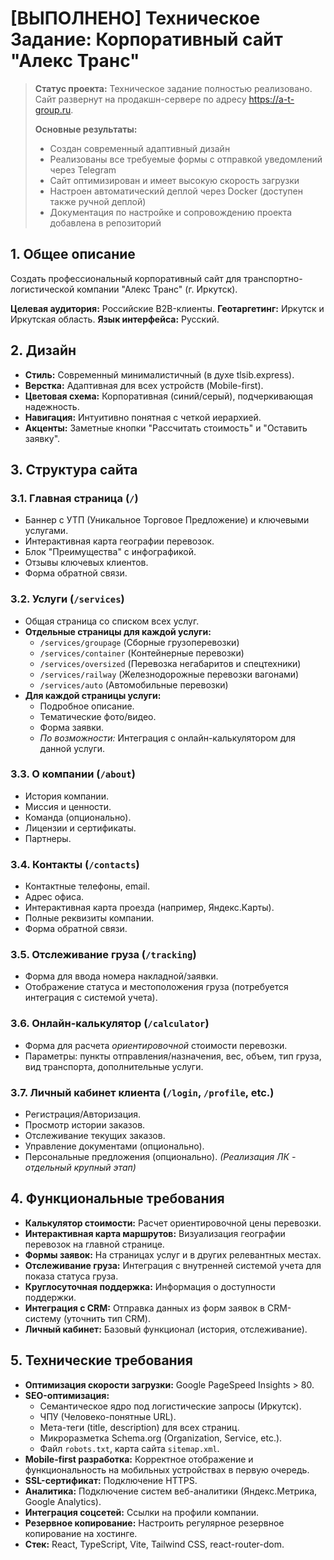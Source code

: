 # [ВЫПОЛНЕНО] Техническое Задание: Корпоративный сайт "Алекс Транс"

> **Статус проекта:** Техническое задание полностью реализовано. Сайт развернут на продакшн-сервере по адресу https://a-t-group.ru.
>
> **Основные результаты:**
> - Создан современный адаптивный дизайн
> - Реализованы все требуемые формы с отправкой уведомлений через Telegram
> - Сайт оптимизирован и имеет высокую скорость загрузки
> - Настроен автоматический деплой через Docker (доступен также ручной деплой)
> - Документация по настройке и сопровождению проекта добавлена в репозиторий

## 1. Общее описание

Создать профессиональный корпоративный сайт для транспортно-логистической компании "Алекс Транс" (г. Иркутск).

**Целевая аудитория:** Российские B2B-клиенты.
**Геотаргетинг:** Иркутск и Иркутская область.
**Язык интерфейса:** Русский.

## 2. Дизайн

- **Стиль:** Современный минималистичный (в духе tlsib.express).
- **Верстка:** Адаптивная для всех устройств (Mobile-first).
- **Цветовая схема:** Корпоративная (синий/серый), подчеркивающая надежность.
- **Навигация:** Интуитивно понятная с четкой иерархией.
- **Акценты:** Заметные кнопки "Рассчитать стоимость" и "Оставить заявку".

## 3. Структура сайта

### 3.1. Главная страница (`/`)
- Баннер с УТП (Уникальное Торговое Предложение) и ключевыми услугами.
- Интерактивная карта географии перевозок.
- Блок "Преимущества" с инфографикой.
- Отзывы ключевых клиентов.
- Форма обратной связи.

### 3.2. Услуги (`/services`)
- Общая страница со списком всех услуг.
- **Отдельные страницы для каждой услуги:**
    - `/services/groupage` (Сборные грузоперевозки)
    - `/services/container` (Контейнерные перевозки)
    - `/services/oversized` (Перевозка негабаритов и спецтехники)
    - `/services/railway` (Железнодорожные перевозки вагонами)
    - `/services/auto` (Автомобильные перевозки)
- **Для каждой страницы услуги:**
    - Подробное описание.
    - Тематические фото/видео.
    - Форма заявки.
    - *По возможности:* Интеграция с онлайн-калькулятором для данной услуги.

### 3.3. О компании (`/about`)
- История компании.
- Миссия и ценности.
- Команда (опционально).
- Лицензии и сертификаты.
- Партнеры.

### 3.4. Контакты (`/contacts`)
- Контактные телефоны, email.
- Адрес офиса.
- Интерактивная карта проезда (например, Яндекс.Карты).
- Полные реквизиты компании.
- Форма обратной связи.

### 3.5. Отслеживание груза (`/tracking`)
- Форма для ввода номера накладной/заявки.
- Отображение статуса и местоположения груза (потребуется интеграция с системой учета).

### 3.6. Онлайн-калькулятор (`/calculator`)
- Форма для расчета *ориентировочной* стоимости перевозки.
- Параметры: пункты отправления/назначения, вес, объем, тип груза, вид транспорта, дополнительные услуги.

### 3.7. Личный кабинет клиента (`/login`, `/profile`, etc.)
- Регистрация/Авторизация.
- Просмотр истории заказов.
- Отслеживание текущих заказов.
- Управление документами (опционально).
- Персональные предложения (опционально).
*(Реализация ЛК - отдельный крупный этап)*

## 4. Функциональные требования

- **Калькулятор стоимости:** Расчет ориентировочной цены перевозки.
- **Интерактивная карта маршрутов:** Визуализация географии перевозок на главной странице.
- **Формы заявок:** На страницах услуг и в других релевантных местах.
- **Отслеживание груза:** Интеграция с внутренней системой учета для показа статуса груза.
- **Круглосуточная поддержка:** Информация о доступности поддержки.
- **Интеграция с CRM:** Отправка данных из форм заявок в CRM-систему (уточнить тип CRM).
- **Личный кабинет:** Базовый функционал (история, отслеживание).

## 5. Технические требования

- **Оптимизация скорости загрузки:** Google PageSpeed Insights > 80.
- **SEO-оптимизация:**
    - Семантическое ядро под логистические запросы (Иркутск).
    - ЧПУ (Человеко-понятные URL).
    - Мета-теги (title, description) для всех страниц.
    - Микроразметка Schema.org (Organization, Service, etc.).
    - Файл `robots.txt`, карта сайта `sitemap.xml`.
- **Mobile-first разработка:** Корректное отображение и функциональность на мобильных устройствах в первую очередь.
- **SSL-сертификат:** Подключение HTTPS.
- **Аналитика:** Подключение систем веб-аналитики (Яндекс.Метрика, Google Analytics).
- **Интеграция соцсетей:** Ссылки на профили компании.
- **Резервное копирование:** Настроить регулярное резервное копирование на хостинге.
- **Стек:** React, TypeScript, Vite, Tailwind CSS, react-router-dom. 